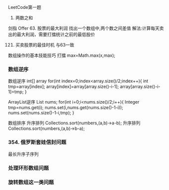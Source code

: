 LeetCode第一题
1. 两数之和

剑指 Offer 63. 股票的最大利润
找出一个数组中,两个数之间差值
解法:计算每天卖出的最大利润，需要打擂统计之前的最低股价

121. 买卖股票的最佳时机
与63一致

数组操作的基本技能技巧
打擂
max=Math.max(x,max);

### 数组逆序
数组逆序
int[] array
for(int index=0;index<array.size()/2;index++){
    int tmp=array[index];
    array[index]=array[array.size()-i-1];
    array[array.size()-i-1]=tmp;
}

ArrayList逆序
List<Integer> nums;
for(int i=0;i<nums.size()/2;i++){
    Integer tmp=nums.get(i);
    nums.set(i,nums.get(nums.size()-1-i));
    nums.set(nums.size()-1-i,tmp);
}

数组排序
升序排列 Collections.sort(numbers,(a,b)->a-b);
升序排列 Collections.sort(numbers,(a,b)->b-a);

### 354. 俄罗斯套娃信封问题
最长升序子序列

### 处理环形数组问题

### 旋转数组这一类问题
